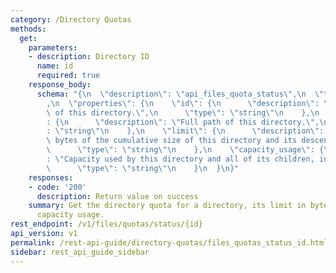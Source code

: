 ```yaml
---
category: /Directory Quotas
methods:
  get:
    parameters:
    - description: Directory ID
      name: id
      required: true
    response_body:
      schema: "{\n  \"description\": \"api_files_quota_status\",\n  \"type\": \"object\"\
        ,\n  \"properties\": {\n    \"id\": {\n      \"description\": \"Unique ID\
        \ of this directory.\",\n      \"type\": \"string\"\n    },\n    \"path\"\
        : {\n      \"description\": \"Full path of this directory.\",\n      \"type\"\
        : \"string\"\n    },\n    \"limit\": {\n      \"description\": \"Limit in\
        \ bytes of the cumulative size of this directory and its descendants.\",\n\
        \      \"type\": \"string\"\n    },\n    \"capacity_usage\": {\n      \"description\"\
        : \"Capacity used by this directory and all of its children, in bytes.\",\n\
        \      \"type\": \"string\"\n    }\n  }\n}"
    responses:
    - code: '200'
      description: Return value on success
    summary: Get the directory quota for a directory, its limit in bytes, and current
      capacity usage.
rest_endpoint: /v1/files/quotas/status/{id}
api_version: v1
permalink: /rest-api-guide/directory-quotas/files_quotas_status_id.html
sidebar: rest_api_guide_sidebar
---
```

